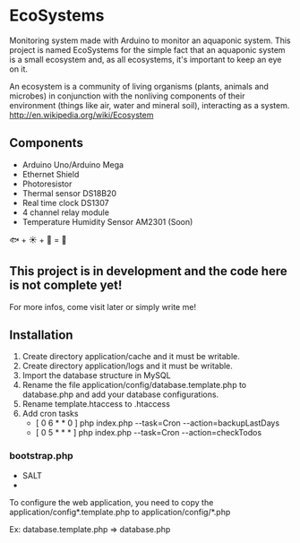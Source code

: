 # EcoSystems

Monitoring system made with Arduino to monitor an aquaponic system. This project is named EcoSystems for the simple fact that an aquaponic system is a small ecosystem and, as all ecosystems, it's important to keep an eye on it.

An ecosystem is a community of living organisms (plants, animals and microbes) in conjunction with the nonliving components of their environment (things like air, water and mineral soil), interacting as a system.
http://en.wikipedia.org/wiki/Ecosystem

## Components
- Arduino Uno/Arduino Mega
- Ethernet Shield
- Photoresistor
- Thermal sensor DS18B20
- Real time clock DS1307
- 4 channel relay module
- Temperature Humidity Sensor AM2301 (Soon)

:fish: + :sunny: + :herb: = :tomato:

## This project is in development and the code here is not complete yet!
For more infos, come visit later or simply write me!

## Installation
1. Create directory application/cache and it must be writable.
2. Create directory application/logs and it must be writable.
3. Import the database structure in MySQL
4. Rename the file application/config/database.template.php to database.php and add your database configurations.
5. Rename template.htaccess to .htaccess
6. Add cron tasks
    * [ 0 6 * * 0 ] php index.php --task=Cron --action=backupLastDays
    * [ 0 5 * * * ] php index.php --task=Cron --action=checkTodos

### bootstrap.php
* SALT
*

To configure the web application, you need to copy the application/config*.template.php to application/config/*.php

Ex: database.template.php => database.php
